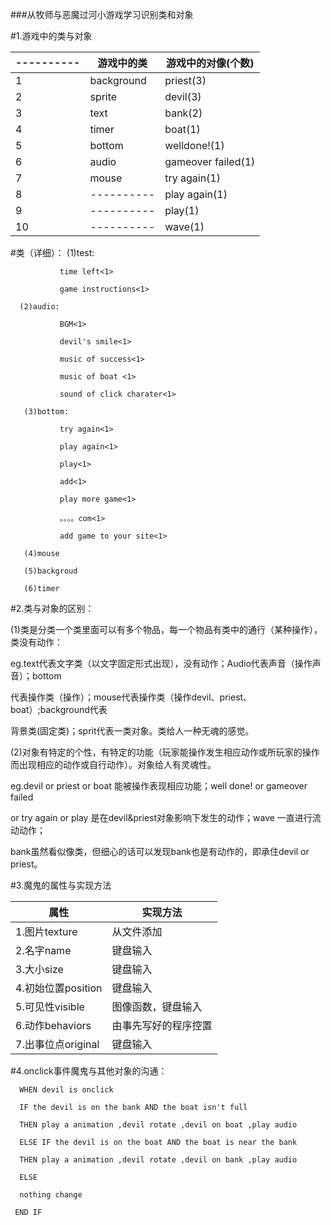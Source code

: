 ###从牧师与恶魔过河小游戏学习识别类和对象

#1.游戏中的类与对象

|----------|游戏中的类|游戏中的对像(个数)   |         
|----------|----------|----------         |
|   1      |background|priest(3)          |
|   2      |   sprite |devil(3)           |
|   3      |   text   |bank(2)            |
|   4      |   timer  |boat(1)            |
|   5      |   bottom |welldone!(1)       |
|   6      |   audio  |gameover failed(1) |
|   7      |   mouse  |try again(1)       |
|   8      |----------|play again(1)      |
|   9      |----------|play(1)            |
|   10     |----------|wave(1)            |

  #类（详细）：
      (1)test:
             
               time left<1>
                 
               game instructions<1>

      (2)audio:
               
               BGM<1>
                
               devil's smile<1>

               music of success<1>

               music of boat <1>

               sound of click charater<1>

       (3)bottom:

               try again<1>

               play again<1>

               play<1>

               add<1>

               play more game<1>

               。。。。com<1>

               add game to your site<1>
       
       (4)mouse

       (5)backgroud

       (6)timer

#2.类与对象的区别：
 
   (1)类是分类一个类里面可以有多个物品，每一个物品有类中的通行（某种操作），类没有动作：

   eg.text代表文字类（以文字固定形式出现），没有动作；Audio代表声音（操作声音）；bottom

   代表操作类（操作）；mouse代表操作类（操作devil、priest、boat）;background代表

   背景类(固定类)；sprit代表一类对象。类给人一种无魂的感觉。


   (2)对象有特定的个性，有特定的功能（玩家能操作发生相应动作或所玩家的操作而出现相应的动作或自行动作）。对象给人有灵魂性。

   eg.devil or priest or boat 能被操作表现相应功能；well done! or gameover failed 

   or try again or play 是在devil&priest对象影响下发生的动作；wave 一直进行流动动作；

   bank虽然看似像类，但细心的话可以发现bank也是有动作的，即承住devil or priest。

#3.魔鬼的属性与实现方法

  |属性|实现方法|
  |----|------|
  |1.图片texture|从文件添加| 
  | 2.名字name|键盘输入|
  |3.大小size|键盘输入|
  |4.初始位置position|键盘输入|
  |5.可见性visible|图像函数，键盘输入|
  |6.动作behaviors|由事先写好的程序控置|
  |7.出事位点original|键盘输入|

#4.onclick事件魔鬼与其他对象的沟通：

      WHEN devil is onclick
 
      IF the devil is on the bank AND the boat isn't full
      
      THEN play a animation ,devil rotate ,devil on boat ,play audio
      
      ELSE IF the devil is on the boat AND the boat is near the bank
      
      THEN play a animation ,devil rotate ,devil on bank ,play audio

      ELSE

      nothing change

     END IF 


 



                             




